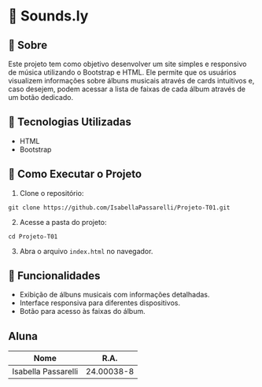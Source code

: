 # 🎵 Sounds.ly

## 📌 Sobre
Este projeto tem como objetivo desenvolver um site simples e responsivo de música utilizando o Bootstrap e HTML. Ele permite que os usuários visualizem informações sobre álbuns musicais através de cards intuitivos e, caso desejem, podem acessar a lista de faixas de cada álbum através de um botão dedicado.

## 🔧 Tecnologias Utilizadas
- HTML
- Bootstrap

## 🚀 Como Executar o Projeto
1. Clone o repositório:
```
git clone https://github.com/IsabellaPassarelli/Projeto-T01.git
```
2. Acesse a pasta do projeto:
```
cd Projeto-T01
```
3. Abra o arquivo ``` index.html ``` no navegador.

## 📌 Funcionalidades
- Exibição de álbuns musicais com informações detalhadas.
- Interface responsiva para diferentes dispositivos.
- Botão para acesso às faixas do álbum.

## Aluna

| Nome                 | R.A.        |
| :------------------: | :---------: |
| Isabella Passarelli  | 24.00038-8  |

